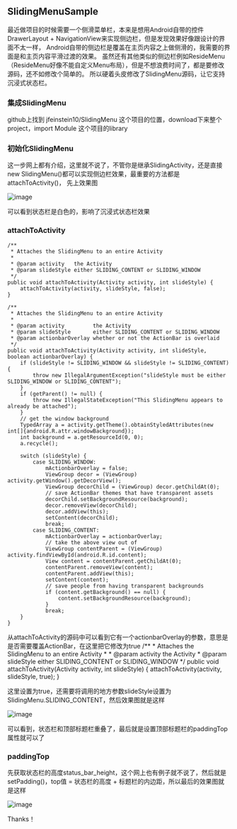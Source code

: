 ## SlidingMenuSample

最近做项目的时候需要一个侧滑菜单栏，本来是想用Android自带的控件DrawerLayout + NavigationView来实现侧边栏，但是发现效果好像跟设计的界面不太一样，
Android自带的侧边栏是覆盖在主页内容之上做侧滑的，我需要的界面是和主页内容平滑过渡的效果。
虽然还有其他类似的侧边栏例如ResideMenu（ResideMenu好像不能自定义Menu布局），但是不想浪费时间了，都是要修改源码，还不如修改个简单的。
所以硬着头皮修改了SlidingMenu源码，让它支持沉浸式状态栏。

### 集成SlidingMenu

github上找到 jfeinstein10/SlidingMenu 这个项目的位置，download下来整个project，import Module 这个项目的library

### 初始化SlidingMenu

这一步网上都有介绍，这里就不说了，不管你是继承SlidingActivity，还是直接new SlidingMenu()都可以实现侧边栏效果，最重要的方法都是attachToActivity()，
先上效果图

![image](https://github.com/AndyRenJie/xxx/xxx/xxx/xxx/xxx.gif)

可以看到状态栏是白色的，影响了沉浸式状态栏效果

### attachToActivity

    /**
     * Attaches the SlidingMenu to an entire Activity
     *
     * @param activity   the Activity
     * @param slideStyle either SLIDING_CONTENT or SLIDING_WINDOW
     */
    public void attachToActivity(Activity activity, int slideStyle) {
        attachToActivity(activity, slideStyle, false);
    }

    /**
     * Attaches the SlidingMenu to an entire Activity
     *
     * @param activity         the Activity
     * @param slideStyle       either SLIDING_CONTENT or SLIDING_WINDOW
     * @param actionbarOverlay whether or not the ActionBar is overlaid
     */
    public void attachToActivity(Activity activity, int slideStyle, boolean actionbarOverlay) {
        if (slideStyle != SLIDING_WINDOW && slideStyle != SLIDING_CONTENT) {
            throw new IllegalArgumentException("slideStyle must be either SLIDING_WINDOW or SLIDING_CONTENT");
        }
        if (getParent() != null) {
            throw new IllegalStateException("This SlidingMenu appears to already be attached");
        }
        // get the window background
        TypedArray a = activity.getTheme().obtainStyledAttributes(new int[]{android.R.attr.windowBackground});
        int background = a.getResourceId(0, 0);
        a.recycle();

        switch (slideStyle) {
            case SLIDING_WINDOW:
                mActionbarOverlay = false;
                ViewGroup decor = (ViewGroup) activity.getWindow().getDecorView();
                ViewGroup decorChild = (ViewGroup) decor.getChildAt(0);
                // save ActionBar themes that have transparent assets
                decorChild.setBackgroundResource(background);
                decor.removeView(decorChild);
                decor.addView(this);
                setContent(decorChild);
                break;
            case SLIDING_CONTENT:
                mActionbarOverlay = actionbarOverlay;
                // take the above view out of
                ViewGroup contentParent = (ViewGroup) activity.findViewById(android.R.id.content);
                View content = contentParent.getChildAt(0);
                contentParent.removeView(content);
                contentParent.addView(this);
                setContent(content);
                // save people from having transparent backgrounds
                if (content.getBackground() == null) {
                    content.setBackgroundResource(background);
                }
                break;
        }
    }
  
从attachToActivity的源码中可以看到它有一个actionbarOverlay的参数，意思是是否需要覆盖ActionBar，在这里把它修改为true
    /**
     * Attaches the SlidingMenu to an entire Activity
     *
     * @param activity   the Activity
     * @param slideStyle either SLIDING_CONTENT or SLIDING_WINDOW
     */
    public void attachToActivity(Activity activity, int slideStyle) {
        attachToActivity(activity, slideStyle, true);
    }
    
这里设置为true，还需要将调用的地方参数slideStyle设置为SlidingMenu.SLIDING_CONTENT，然后效果图就是这样

![image](https://github.com/AndyRenJie/xxx/xxx/xxx/xxx/xxx.gif)

可以看到，状态栏和顶部标题栏重叠了，最后就是设置顶部标题栏的paddingTop属性就可以了

### paddingTop

先获取状态栏的高度status_bar_height，这个网上也有例子就不说了，然后就是setPadding()，top值 = 状态栏的高度 + 标题栏的内边距，所以最后的效果图就是这样

![image](https://github.com/AndyRenJie/xxx/xxx/xxx/xxx/xxx.gif)

Thanks！
